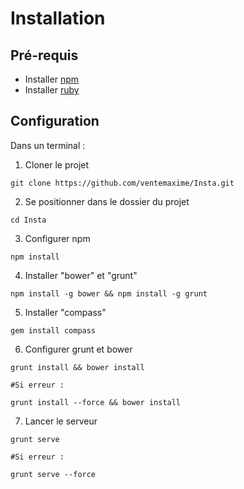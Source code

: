 # Installation
## Pré-requis

- Installer [npm](https://nodejs.org/en/)
- Installer [ruby](https://www.ruby-lang.org/en/)

## Configuration
Dans un terminal :

1. Cloner le projet
```
git clone https://github.com/ventemaxime/Insta.git
```
2. Se positionner dans le dossier du projet
```
cd Insta
```
3. Configurer npm
```
npm install
```
4. Installer "bower" et "grunt"
```
npm install -g bower && npm install -g grunt
```
5. Installer "compass"
```
gem install compass
```
6. Configurer grunt et bower
```
grunt install && bower install

#Si erreur :

grunt install --force && bower install
```
7. Lancer le serveur
```
grunt serve

#Si erreur :

grunt serve --force
```
